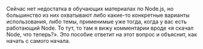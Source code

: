 Сейчас нет недостатка в обучающих материалах по Node.js, но большинство
из них охватывают либо какие-то конкретные варианты использования, либо темы,
применимые уже тогда, когда у вас есть работающий Node. То тут, то там я
вижу комментарии вроде «я скачал Node, что теперь?». Это пособие ответит
на этот вопрос и объяснит, как начать с самого начала.
